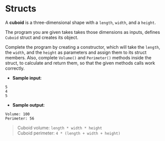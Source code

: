 # Structs

A **cuboid** is a three-dimensional shape with a `length`, `width`, and a `height`.

The program you are given takes takes those dimensions as inputs, defines `Cuboid` struct and creates its object.

Complete the program by creating a constructor, which will take the `length`, the `width`, and the `height` as parameters and assign them to its struct members. Also, complete `Volume()` and `Perimeter()` methods inside the struct, to calculate and return them, so that the given methods calls work correctly.

- **Sample input**:  
```
5
4
5
```

- **Sample output**:  
```
Volume: 100
Perimeter: 56
```

>Cuboid volume: `length * width * height`  
Cuboid perimeter: `4 * (length + width + height)`
